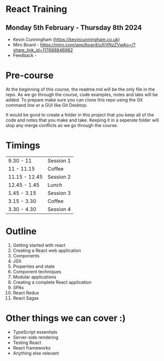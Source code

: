 # React Training

## Monday 5th February - Thursday 8th 2024

- Kevin Cunningham (https://kevincunningham.co.uk)
- Miro Board - https://miro.com/app/board/uXjVNzZVwAo=/?share_link_id=117688846982
- Feedback -

# Pre-course

At the beginning of this course, the readme.md will be the only file in the repo. As we go through the course, code examples, notes and labs will be added. To prepare make sure you can clone this repo using the Git command line or a GUI like Git Desktop.

It would be good to create a folder in this project that you keep all of the code and notes that you make and take. Keeping it in a seperate folder will stop any merge conflicts as we go through the course.

# Timings

|               |           |
| ------------- | --------- |
| 9.30 - 11     | Session 1 |
| 11 - 11.15    | Coffee    |
| 11.15 - 12.45 | Session 2 |
| 12.45 - 1.45  | Lunch     |
| 1.45 - 3.15   | Session 3 |
| 3.15 - 3.30   | Coffee    |
| 3.30 - 4.30   | Session 4 |

# Outline

1. Getting started with react
2. Creating a React web application
3. Components
4. JSX
5. Properties and state
6. Component techniques
7. Modular applications
8. Creating a complete React application
9. SPAs
10. React Redux
11. React Sagas

# Other things we can cover :)

- TypeScript essentials
- Server-side rendering
- Testing React
- React frameworks
- Anything else relevant
